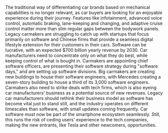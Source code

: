 The traditional way of differentiating car brands based on mechanical capabilities is no longer relevant, as car buyers are looking for an enjoyable experience during their journey. Features like infotainment, advanced voice control, automatic braking, lane-keeping and changing, and adaptive cruise control matter more than slim regular gaps between the bodywork panels. Legacy carmakers are struggling to catch up with startups that focus primarily on software and Chinese firms that provide a seamless digital lifestyle extension for their customers in their cars. Software can be lucrative, with an expected $700 billion yearly revenue by 2030. Car manufacturers need to concentrate only on what they do best, while keeping control of what is bought in. Carmakers are appointing chief software officers, are presenting their software strategy during "software days," and are setting up software divisions. Big carmakers are creating new buildings to house their software engineers, with Mercedes creating a seven-story building to house a third of its 3,000 software engineers. Carmakers also need to strike deals with tech firms, which is also eyeing car manufacturers' business as a potential source of new revenues. Legacy car manufacturers should rethink their business model as software has become vital just to stand still, and the industry operates on different timescales than software, with small updates coming frequently. Car software must now be part of the smartphone ecosystem seamlessly. Still, this runs the risk of ceding users' experience to the tech companies, making the new entrants, like Tesla and other newcomers, opportunities.